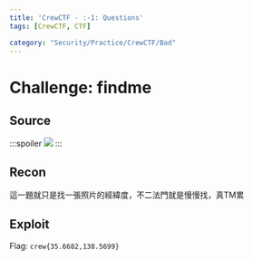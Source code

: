 ```yaml
---
title: 'CrewCTF - :-1: Questions'
tags: [CrewCTF, CTF]

category: "Security/Practice/CrewCTF/Bad"
---
```


# Challenge: findme
## Source
:::spoiler
![](https://hackmd.io/_uploads/HkL1AbiKn.png)
:::
## Recon
這一題就只是找一張照片的經緯度，不二法門就是慢慢找，真TM累
## Exploit
Flag: `crew{35.6682,138.5699}`